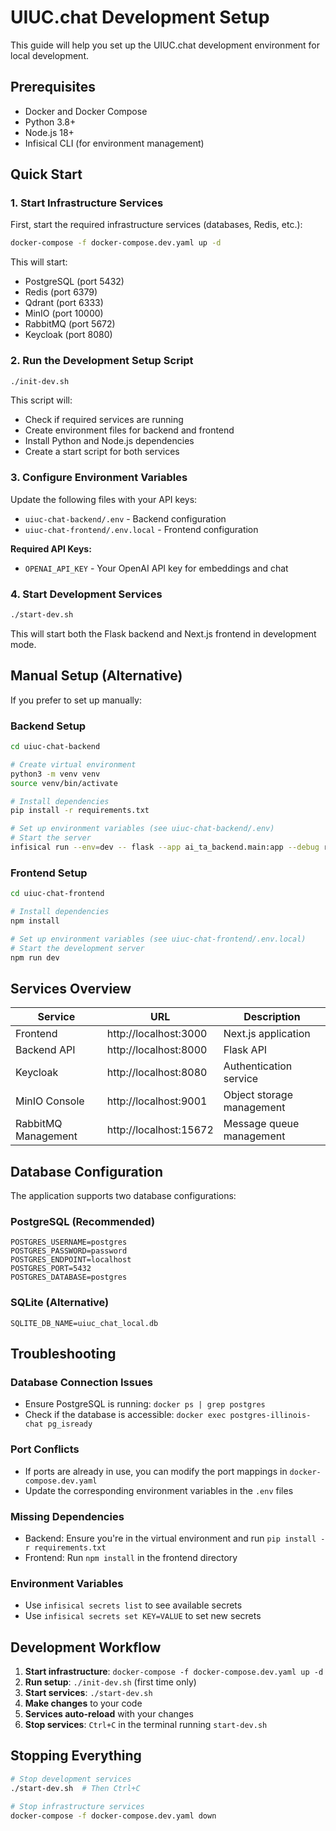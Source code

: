 # UIUC.chat Development Setup

This guide will help you set up the UIUC.chat development environment for local development.

## Prerequisites

- Docker and Docker Compose
- Python 3.8+
- Node.js 18+
- Infisical CLI (for environment management)

## Quick Start

### 1. Start Infrastructure Services

First, start the required infrastructure services (databases, Redis, etc.):

```bash
docker-compose -f docker-compose.dev.yaml up -d
```

This will start:
- PostgreSQL (port 5432)
- Redis (port 6379)
- Qdrant (port 6333)
- MinIO (port 10000)
- RabbitMQ (port 5672)
- Keycloak (port 8080)

### 2. Run the Development Setup Script

```bash
./init-dev.sh
```

This script will:
- Check if required services are running
- Create environment files for backend and frontend
- Install Python and Node.js dependencies
- Create a start script for both services

### 3. Configure Environment Variables

Update the following files with your API keys:

- `uiuc-chat-backend/.env` - Backend configuration
- `uiuc-chat-frontend/.env.local` - Frontend configuration

**Required API Keys:**
- `OPENAI_API_KEY` - Your OpenAI API key for embeddings and chat

### 4. Start Development Services

```bash
./start-dev.sh
```

This will start both the Flask backend and Next.js frontend in development mode.

## Manual Setup (Alternative)

If you prefer to set up manually:

### Backend Setup

```bash
cd uiuc-chat-backend

# Create virtual environment
python3 -m venv venv
source venv/bin/activate

# Install dependencies
pip install -r requirements.txt

# Set up environment variables (see uiuc-chat-backend/.env)
# Start the server
infisical run --env=dev -- flask --app ai_ta_backend.main:app --debug run --port 8000
```

### Frontend Setup

```bash
cd uiuc-chat-frontend

# Install dependencies
npm install

# Set up environment variables (see uiuc-chat-frontend/.env.local)
# Start the development server
npm run dev
```

## Services Overview

| Service | URL | Description |
|---------|-----|-------------|
| Frontend | http://localhost:3000 | Next.js application |
| Backend API | http://localhost:8000 | Flask API |
| Keycloak | http://localhost:8080 | Authentication service |
| MinIO Console | http://localhost:9001 | Object storage management |
| RabbitMQ Management | http://localhost:15672 | Message queue management |

## Database Configuration

The application supports two database configurations:

### PostgreSQL (Recommended)
```env
POSTGRES_USERNAME=postgres
POSTGRES_PASSWORD=password
POSTGRES_ENDPOINT=localhost
POSTGRES_PORT=5432
POSTGRES_DATABASE=postgres
```

### SQLite (Alternative)
```env
SQLITE_DB_NAME=uiuc_chat_local.db
```

## Troubleshooting

### Database Connection Issues
- Ensure PostgreSQL is running: `docker ps | grep postgres`
- Check if the database is accessible: `docker exec postgres-illinois-chat pg_isready`

### Port Conflicts
- If ports are already in use, you can modify the port mappings in `docker-compose.dev.yaml`
- Update the corresponding environment variables in the `.env` files

### Missing Dependencies
- Backend: Ensure you're in the virtual environment and run `pip install -r requirements.txt`
- Frontend: Run `npm install` in the frontend directory

### Environment Variables
- Use `infisical secrets list` to see available secrets
- Use `infisical secrets set KEY=VALUE` to set new secrets

## Development Workflow

1. **Start infrastructure**: `docker-compose -f docker-compose.dev.yaml up -d`
2. **Run setup**: `./init-dev.sh` (first time only)
3. **Start services**: `./start-dev.sh`
4. **Make changes** to your code
5. **Services auto-reload** with your changes
6. **Stop services**: `Ctrl+C` in the terminal running `start-dev.sh`

## Stopping Everything

```bash
# Stop development services
./start-dev.sh  # Then Ctrl+C

# Stop infrastructure services
docker-compose -f docker-compose.dev.yaml down
```

